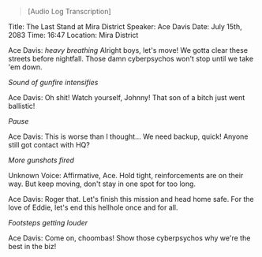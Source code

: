 >[Audio Log Transcription]

Title: The Last Stand at Mira District
Speaker: Ace Davis
Date: July 15th, 2083
Time: 16:47
Location: Mira District

Ace Davis: *heavy breathing* Alright boys, let's move! We gotta clear these streets before nightfall. Those damn cyberpsychos won't stop until we take 'em down.

*Sound of gunfire intensifies*

Ace Davis: Oh shit! Watch yourself, Johnny! That son of a bitch just went ballistic!

*Pause*

Ace Davis: This is worse than I thought... We need backup, quick! Anyone still got contact with HQ?

*More gunshots fired*

Unknown Voice: Affirmative, Ace. Hold tight, reinforcements are on their way. But keep moving, don't stay in one spot for too long.

Ace Davis: Roger that. Let's finish this mission and head home safe. For the love of Eddie, let's end this hellhole once and for all.

*Footsteps getting louder*

Ace Davis: Come on, choombas! Show those cyberpsychos why we're the best in the biz!
